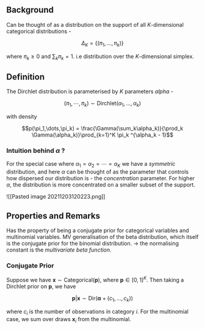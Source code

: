 ## Background

Can be thought of as a distribution on the support of all $K$-dimensional categorical distributions - 

$$\Delta_K = \{(\pi_1, \dots, \pi_k)\}$$

where $\pi_k \geq 0$ and $\sum_k \pi_k = 1$. i.e distribution over the $K$-dimensional simplex.

## Definition

The Dirchlet distribution is parameterised by $K$ parameters $alpha$ - 

$$(\pi_1, \cdots, \pi_k) \sim \text{Dirchlet}(\alpha_1,\dots, \alpha_k)$$

with density

$$p(\pi_1,\dots,\pi_k) = \frac{\Gamma(\sum_k\alpha_k)}{\prod_k \Gamma(\alpha_k)}\prod_{k=1}^K \pi_k ^{\alpha_k - 1}$$


### Intuition behind $\alpha$ ?

For the special case where $\alpha_1 = \alpha_2 = \cdots = \alpha_K$ we have a *symmetric* distribution, and here $\alpha$ can be thought of as the parameter that controls how dispersed our distribution is - the *concentration* parameter. For higher $\alpha$, the distribution is more concentrated on a smaller subset of the support.

![[Pasted image 20211203120223.png]]

## Properties and Remarks

Has the property of being a conjugate prior for categorical variables and multinomial variables. MV generalisation of the beta distribution, which itself is the conjugate prior for the binomial distribution. 
-> the normalising constant is the *multivariate beta function.*

### Conjugate Prior

Suppose we have $\mathbf{x} \sim \text{Categorical}(\mathbf{p})$, where $\mathbf{p} \in [0,1]^K$. Then taking a Dirchlet prior on $\mathbf{p}$, we have

$$\mathbf{p} | {\mathbf{x}} \sim \text{Dir}(\boldsymbol{\alpha} + (c_1, \dots, c_k))$$

where $c_i$ is the number of observations in category $i$. For the multinomial case, we sum  over draws $\mathbf{x}_i$ from the multinomial.